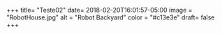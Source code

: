+++
title= "Teste02"
date= 2018-02-20T16:01:57-05:00
image = "RobotHouse.jpg"
alt = "Robot Backyard"
color = "#c13e3e"
draft= false
+++
